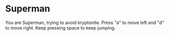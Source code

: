 # Superman
You are Superman, trying to avoid kryptonite. Press "a" to move left and "d" to move right. Keep pressing space to keep jumping.
